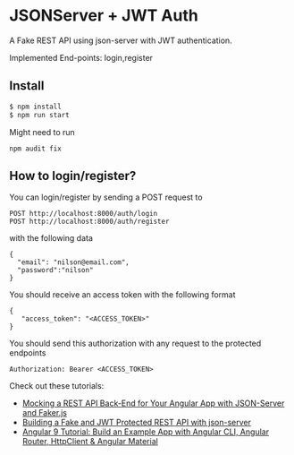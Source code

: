 # JSONServer + JWT Auth

A Fake REST API using json-server with JWT authentication. 

Implemented End-points: login,register

## Install

```bash
$ npm install
$ npm run start
```

Might need to run
```
npm audit fix
```

## How to login/register?

You can login/register by sending a POST request to

```
POST http://localhost:8000/auth/login
POST http://localhost:8000/auth/register
```
with the following data 

```
{
  "email": "nilson@email.com",
  "password":"nilson"
}
```

You should receive an access token with the following format 

```
{
   "access_token": "<ACCESS_TOKEN>"
}
```


You should send this authorization with any request to the protected endpoints

```
Authorization: Bearer <ACCESS_TOKEN>
```

Check out these tutorials:

- [Mocking a REST API Back-End for Your Angular App with JSON-Server and Faker.js](https://www.techiediaries.com/angular-mock-backend)
- [Building a Fake and JWT Protected REST API with json-server](https://www.techiediaries.com/fake-api-jwt-json-server)
- [Angular 9 Tutorial: Build an Example App with Angular CLI, Angular Router, HttpClient & Angular Material](https://www.shabang.dev/angular-tutorial-build-an-example-app-with-angular-cli-router-httpclient-and-angular-material/)



